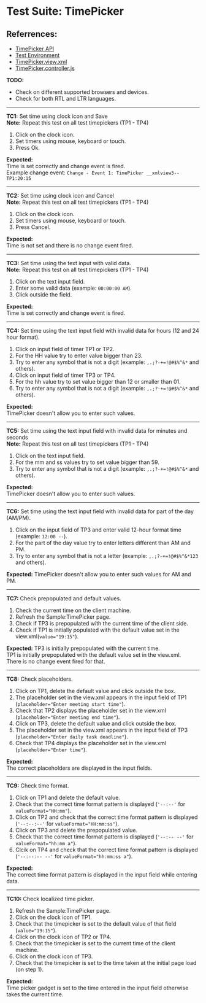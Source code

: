 Test Suite: TimePicker
======================
Referrences:
------------
* [TimePicker API](https://openui5.hana.ondemand.com/#docs/api/symbols/sap.m.TimePicker.html "Link to API documentation")
* [Test Environment](https://openui5.hana.ondemand.com/explored.html#/sample/sap.m.sample.TimePicker/preview "Link to the preview")
* [TimePicker.view.xml](https://openui5.hana.ondemand.com/explored.html#/sample/sap.m.sample.TimePicker/code/TimePicker.view.xml "Source code")
* [TimePicker.controller.js](https://openui5.hana.ondemand.com/explored.html#/sample/sap.m.sample.TimePicker/code/TimePicker.controller.js "Source code")

**TODO:**
* Check on different supported browsers and devices.
* Check for both RTL and LTR languages.
  
---------
**TC1:**
Set time using clock icon and Save  
**Note:**
Repeat this test on all test timepickers (TP1 - TP4)

1. Click on the clock icon.
2. Set timers using mouse, keyboard or touch.
3. Press Ok.

**Expected:**  
Time is set correctly and change event is fired.  
Example change event: ```Change - Event 1: TimePicker __xmlview3--TP1:20:15```
  
---------
**TC2:**
Set time using clock icon and Cancel   
**Note:**
Repeat this test on all test timepickers (TP1 - TP4)

1. Click on the clock icon.
2. Set timers using mouse, keyboard or touch.
3. Press Cancel.

**Expected:**  
Time is not set and there is no change event fired.  
  
---------
**TC3:**
Set time using the text input with valid data.  
**Note:**
Repeat this test on all test timepickers (TP1 - TP4)

1. Click on the text input field.
2. Enter some valid data (example: ```00:00:00 AM```).
3. Click outside the field.

**Expected:**  
Time is set correctly and change event is fired.
  
---------
**TC4:**
Set time using the text input field with invalid data for hours (12 and 24 hour format).

1. Click on input field of timer TP1 or TP2.
2. For the HH value try to enter value bigger than 23.
3. Try to enter any symbol that is not a digit (example: ```,.;?-+=!@#$%^&*``` and others).
4. Click on input field of timer TP3 or TP4.
5. For the hh value try to set value bigger than 12 or smaller than 01.
6. Try to enter any symbol that is not a digit (example: ```,.;?-+=!@#$%^&*``` and others).

**Expected:**  
TimePicker doesn't allow you to enter such values.
  
---------
**TC5:**
Set time using the text input field with invalid data for minutes and seconds  
**Note:** 
Repeat this test on all test timepickers (TP1 - TP4)

1. Click on the text input field.
2. For the mm and ss values try to set value bigger than 59.
3. Try to enter any symbol that is not a digit (example: ```,.;?-+=!@#$%^&*``` and others).

**Expected:**  
TimePicker doesn't allow you to enter such values.
  
---------
**TC6:**
Set time using the text input field with invalid data for part of the day (AM/PM).

1. Click on the input field of TP3 and enter valid 12-hour format time (example: ```12:00 --```).
2. For the part of the day value try to enter letters different than AM and PM.
3. Try to enter any symbol that is not a letter (example: ```,.;?-+=!@#$%^&*123``` and others).

**Expected:**
TimePicker doesn't allow you to enter such values for AM and PM.
  
---------
**TC7:**
Check prepopulated and default values.

1. Check the current time on the client machine.
2. Refresh the Sample:TimePicker page.
3. Check if TP3 is prepopulated with the current time of the client side.
4. Check if TP1 is initially populated with the default value set in the view.xml(```value="19:15"```).

**Expected:**
TP3 is initially prepopulated with the current time.  
TP1 is initially prepopulated with the default value set in the view.xml.  
There is no change event fired for that.
  
---------
**TC8:**
Check placeholders.

1. Click on TP1, delete the default value and click outside the box.
2. The placeholder set in the view.xml appears in the input field of TP1 (```placeholder="Enter meeting start time"```).
3. Check that TP2 displays the placeholder set in the view.xml (```placeholder="Enter meeting end time"```).
4. Click on TP3, delete the default value and click outside the box.
5. The placeholder set in the view.xml appears in the input field of TP3 (```placeholder="Enter daily task deadline"```).
6. Check that TP4 displays the placeholder set in the view.xml (```placeholder="Enter time"```).

**Expected:**  
The correct placeholders are displayed in the input fields.
  
---------
**TC9:**
Check time format.

1. Click on TP1 and delete the default value.
2. Check that the correct time format pattern is displayed (```'--:--'``` for ```valueFormat="HH:mm"```).
3. Click on TP2 and check that the correct time format pattern is displayed (```'--:--:--'``` for ```valueFormat="HH:mm:ss"```).
4. Click on TP3 and delete the prepopulated value.
5. Check that the correct time format pattern is displayed (```'--:-- --'``` for ```valueFormat="hh:mm a"```).
6. Clcik on TP4 and check that the correct time format pattern is displayed (```'--:--:-- --'``` for ```valueFormat="hh:mm:ss a"```).

**Expected:**  
The correct time format pattern is displayed in the input field while entering data.
  
---------
**TC10:**
Check localized time picker.

1. Refresh the Sample:TimePicker page.
2. Click on the clock icon of TP1.
3. Check that the timepicker is set to the default value of that field (```value="19:15"```).
4. Click on the clock icon of TP2 or TP4.
5. Check that the timepicker is set to the current time of the client machine.
6. Click on the clock icon of TP3.
7. Check that the timepicker is set to the time taken at the initial page load (on step 1).

**Expected:**  
Time picker gadget is set to the time entered in the input field otherwise takes the current time.
